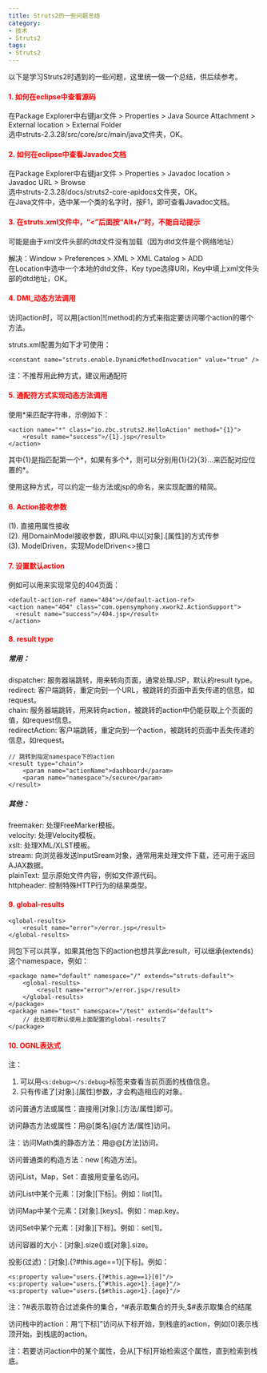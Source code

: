 ```yaml
---
title: Struts2的一些问题总结
category:
- 技术
- Struts2
tags:
- Struts2
---
```


以下是学习Struts2时遇到的一些问题，这里统一做一个总结，供后续参考。  

#### <font color="#F00">1. 如何在eclipse中查看源码</font>  

在Package Explorer中右键jar文件 > Properties > Java Source Attachment > External location > External Folder  
选中struts-2.3.28/src/core/src/main/java文件夹，OK。

#### <font color="#F00">2. 如何在eclipse中查看Javadoc文档</font>  

在Package Explorer中右键jar文件 > Properties > Javadoc location > Javadoc URL > Browse  
选中struts-2.3.28/docs/struts2-core-apidocs文件夹，OK。  
在Java文件中，选中某一个类的名字时，按F1，即可查看Javadoc文档。  

#### <font color="#F00">3. 在struts.xml文件中，“<”后面按“Alt+/”时，不能自动提示</font>  

可能是由于xml文件头部的dtd文件没有加载（因为dtd文件是个网络地址）  

解决：Window > Preferences > XML > XML Catalog > ADD  
在Location中选中一个本地的dtd文件，Key type选择URI，Key中填上xml文件头部的dtd地址，OK。  

#### <font color="#F00">4. DMI_动态方法调用</font>  

访问action时，可以用[action]![method]的方式来指定要访问哪个action的哪个方法。  

struts.xml配置为如下才可使用：  

    <constant name="struts.enable.DynamicMethodInvocation" value="true" />

注：不推荐用此种方式，建议用通配符

#### <font color="#F00">5. 通配符方式实现动态方法调用</font>  

使用*来匹配字符串，示例如下：  

    <action name="*" class="io.zbc.struts2.HelloAction" method="{1}">
        <result name="success">/{1}.jsp</result>
    </action>

其中{1}是指匹配第一个*，如果有多个*，则可以分别用{1}{2}{3}...来匹配对应位置的*。  

使用这种方式，可以约定一些方法或jsp的命名，来实现配置的精简。  

#### <font color="#F00">6. Action接收参数</font>  

(1). 直接用属性接收  
(2). 用DomainModel接收参数，即URL中以[对象].[属性]的方式传参  
(3). ModelDriven，实现ModelDriven<>接口

#### <font color="#F00">7. 设置默认action</font>  

例如可以用来实现常见的404页面：  

    <default-action-ref name="404"></default-action-ref>
    <action name="404" class="com.opensymphony.xwork2.ActionSupport">
      <result name="success">/404.jsp</result>
    </action>

#### <font color="#F00">8. result type</font>  

##### 常用：  

dispatcher: 服务器端跳转，用来转向页面，通常处理JSP，默认的result type。  
redirect: 客户端跳转，重定向到一个URL，被跳转的页面中丢失传递的信息，如request。  
chain: 服务器端跳转，用来转向action，被跳转的action中仍能获取上个页面的值，如request信息。  
redirectAction: 客户端跳转，重定向到一个action，被跳转的页面中丢失传递的信息，如request。  

    // 跳转到指定namespace下的action
    <result type="chain">
        <param name="actionName">dashboard</param>
        <param name="namespace">/secure</param>
    </result>

##### 其他：  

freemaker: 处理FreeMarker模板。  
velocity: 处理Velocity模板。  
xslt: 处理XML/XLST模板。  
stream: 向浏览器发送InputSream对象，通常用来处理文件下载，还可用于返回AJAX数据。  
plainText: 显示原始文件内容，例如文件源代码。  
httpheader: 控制特殊HTTP行为的结果类型。  

#### <font color="#F00">9. global-results</font>  

    <global-results>
        <result name="error">/error.jsp</result>
    </global-results>

同包下可以共享，如果其他包下的action也想共享此result，可以继承(extends)这个namespace，例如：  

    <package name="default" namespace="/" extends="struts-default">
        <global-results>
            <result name="error">/error.jsp</result>
        </global-results>
    </package>
    <package name="test" namespace="/test" extends="default">
        // 此处即可默认使用上面配置的global-results了
    </package>

#### <font color="#F00">10. OGNL表达式</font>  

注：  
1. 可以用```<s:debug></s:debug>```标签来查看当前页面的栈值信息。  
2. 只有传递了[对象].[属性]参数，才会构造相应的对象。  

访问普通方法或属性：直接用[对象].[方法/属性]即可。  

访问静态方法或属性：用@[类名]@[方法/属性]访问。  

注：访问Math类的静态方法：用@@[方法]访问。  

访问普通类的构造方法：new [构造方法]。  

访问List，Map，Set：直接用变量名访问。  

访问List中某个元素：[对象][下标]。例如：list[1]。  

访问Map中某个元素：[对象].[keys]。例如：map.key。  

访问Set中某个元素：[对象][下标]。例如：set[1]。  

访问容器的大小：[对象].size()或[对象].size。  

投影(过滤)：[对象].{?#this.age==1}[下标]。例如：  

    <s:property value="users.{?#this.age==1}[0]"/>
    <s:property value="users.{^#this.age>1}.{age}"/>
    <s:property value="users.{$#this.age>1}.{age}"/>

注：?#表示取符合过滤条件的集合，^#表示取集合的开头,$#表示取集合的结尾

访问栈中的action：用“[下标]”访问从下标开始，到栈底的action，例如[0]表示栈顶开始，到栈底的action。  

注：若要访问action中的某个属性，会从[下标]开始检索这个属性，直到检索到栈底。  








